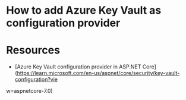 # How to add Azure Key Vault as configuration provider


# Resources
- [Azure Key Vault configuration provider in ASP.NET Core](https://learn.microsoft.com/en-us/aspnet/core/security/key-vault-configuration?vie

w=aspnetcore-7.0)